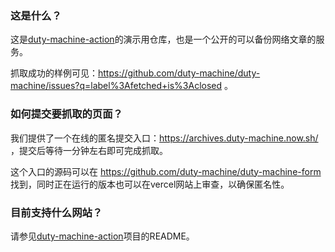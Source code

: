 ### 这是什么？

这是[duty-machine-action](https://github.com/duty-machine/duty-machine-action)的演示用仓库，也是一个公开的可以备份网络文章的服务。

抓取成功的样例可见：https://github.com/duty-machine/duty-machine/issues?q=label%3Afetched+is%3Aclosed 。

### 如何提交要抓取的页面？

我们提供了一个在线的匿名提交入口：https://archives.duty-machine.now.sh/ ，提交后等待一分钟左右即可完成抓取。

这个入口的源码可以在 https://github.com/duty-machine/duty-machine-form 找到，同时正在运行的版本也可以在vercel网站上审查，以确保匿名性。

### 目前支持什么网站？

请参见[duty-machine-action](https://github.com/duty-machine/duty-machine-action)项目的README。
